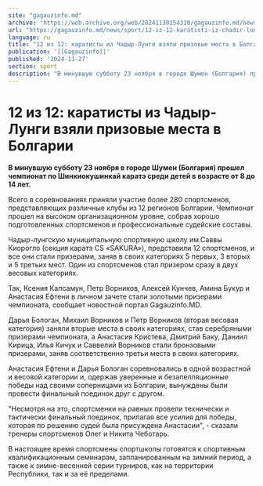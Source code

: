 ```yaml
---
site: "gagauzinfo.md"
archive: "https://web.archive.org/web/20241130154310/gagauzinfo.md/news/sport/12-iz-12-karatisti-iz-chadir-lungi-vzyali-prizovie-mesta-v-bolgarii"
url: "https://gagauzinfo.md/news/sport/12-iz-12-karatisti-iz-chadir-lungi-vzyali-prizovie-mesta-v-bolgarii"
language: ru
title: "12 из 12: каратисты из Чадыр-Лунги взяли призовые места в Болгарии"
publication: '[[Gagauzinfo]]'
published: '2024-11-27'
section: sport
description: "В минувшую субботу 23 ноября в городе Шумен (Болгария) прошел чемпионат по Шинкиокушинкай каратэ среди детей в возрасте от 8 до 14 лет."
---
```


# 12 из 12: каратисты из Чадыр-Лунги взяли призовые места в Болгарии

**В минувшую субботу 23 ноября в городе Шумен (Болгария) прошел чемпионат по Шинкиокушинкай каратэ среди детей в возрасте от 8 до 14 лет.**

Всего в соревнованиях приняли участие более 280 спортсменов, представляющих различные клубы из 12 регионов Болгарии. Чемпионат прошел на высоком организационном уровне, собрав хорошо подготовленных спортсменов и профессиональные судейские составы.

Чадыр-лунгскую муниципальную спортивную школу им.Саввы Киорогло (секция каратэ CS «SAKURA»), представили 12 спортсменов, и все они стали призерами, заняв в своих категориях 5 первых, 3 вторых и 5 третьих мест. Один из спортсменов стал призером сразу в двух весовых категориях.

Так, Ксения Капсамун, Петр Ворников, Алексей Кунчев, Амина Букур и Анастасия Ефтени в личном зачете стали золотыми призерами чемпионата, сообщает новостной портал Gagauzinfo.MD.

Дарья Бологан, Михаил Ворников и Петр Ворников (вторая весовая категория) заняли вторые места в своих категориях, став серебряными призерами чемпионата, а Анастасия Кристева, Дмитрий Баку, Даниил Кирица, Илья Кичук и Саввелий Ворников стали бронзовыми призерами, заняв соответственно третьи места в своих категориях.

Анастасия Ефтени и Дарья Бологан соревновались в одной возрастной и весовой категории и, одержав уверенные и безапелляционные победы над своими соперницами из Болгарии, вынуждены были провести финальный поединок друг с другом.

"Несмотря на это, спортсменки на равных провели технически и тактически финальный поединок, прилагая все усилия для победы, которая по решению судей была присуждена Анастасии", - сказали тренеры спортсменов Олег и Никита Чеботарь.

В настоящее время спортсмены спортшколы готовятся к спортивным квалификационным семинарам, запланированным на зимний период, а также к зимне-весенней серии турниров, как на территории Республики, так и за её пределами.